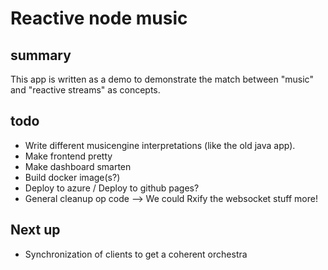# Reactive node music

## summary

This app is written as a demo to demonstrate the match between "music" and "reactive streams" as concepts.

## todo

- Write different musicengine interpretations (like the old java app).
- Make frontend pretty
- Make dashboard smarten
- Build docker image(s?)
- Deploy to azure / Deploy to github pages?
- General cleanup op code --> We could Rxify the websocket stuff more!

## Next up

- Synchronization of clients to get a coherent orchestra
    